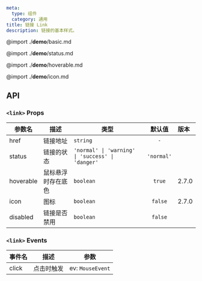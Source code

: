 ```yaml
meta:
  type: 组件
  category: 通用
title: 链接 Link
description: 链接的基本样式。
```

@import ./__demo__/basic.md

@import ./__demo__/status.md

@import ./__demo__/hoverable.md

@import ./__demo__/icon.md

## API



### `<link>` Props

|参数名|描述|类型|默认值|版本|
|---|---|---|:---:|:---|
|href|链接地址|`string`|`-`||
|status|链接的状态|`'normal' \| 'warning' \| 'success' \| 'danger'`|`'normal'`||
|hoverable|鼠标悬浮时存在底色|`boolean`|`true`|2.7.0|
|icon|图标|`boolean`|`false`|2.7.0|
|disabled|链接是否禁用|`boolean`|`false`||
### `<link>` Events

|事件名|描述|参数|
|---|---|---|
|click|点击时触发|ev: `MouseEvent`|


